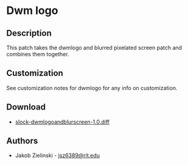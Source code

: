 Dwm logo
========

Description
-----------
This patch takes the dwmlogo and blurred pixelated screen patch and combines them together.

Customization
-------------
See customization notes for dwmlogo for any info on customization.

Download
--------
* [slock-dwmlogoandblurscreen-1.0.diff](slock-dwmlogoandblurscreen-1.0.diff)

Authors
-------
* Jakob Zielinski - <jsz6389@rit.edu>
